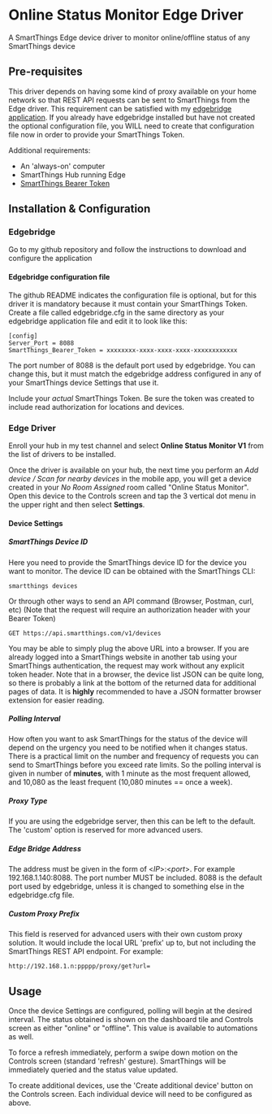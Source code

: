 # Online Status Monitor Edge Driver
A SmartThings Edge device driver to monitor online/offline status of any SmartThings device

## Pre-requisites
This driver depends on having some kind of proxy available on your home network so that REST API requests can be sent to SmartThings from the Edge driver.  This requirement can be satisfied with my [edgebridge application](https://github.com/toddaustin07/edgebridge).  If you already have edgebridge installed but have not created the optional configuration file, you WILL need to create that configuration file now in order to provide your SmartThings Token.

Additional requirements:
* An 'always-on' computer
* SmartThings Hub running Edge
* [SmartThings Bearer Token](https://account.smartthings.com/tokens)

## Installation & Configuration
### Edgebridge
Go to my github repository and follow the instructions to download and configure the application 
#### Edgebridge configuration file
The github README indicates the configuration file is optional, but for this driver it is mandatory because it must contain your SmartThings Token.  Create a file called edgebridge.cfg in the same directory as your edgebridge application file and edit it to look like this:
```
[config]
Server_Port = 8088
SmartThings_Bearer_Token = xxxxxxxx-xxxx-xxxx-xxxx-xxxxxxxxxxxx
```
The port number of 8088 is the default port used by edgebridge.  You can change this, but it must match the edgebridge address configured in any of your SmartThings device Settings that use it.

Include your *actual* SmartThings Token.  Be sure the token was created to include read authorization for locations and devices.

### Edge Driver
Enroll your hub in my test channel and select **Online Status Monitor V1** from the list of drivers to be installed.

Once the driver is available on your hub, the next time you perform an *Add device / Scan for nearby devices* in the mobile app, you will get a device created in your *No Room Assigned* room called "Online Status Monitor".  Open this device to the Controls screen and tap the 3 vertical dot menu in the upper right and then select **Settings**.

#### Device Settings
##### SmartThings Device ID
Here you need to provide the SmartThings device ID for the device you want to monitor.  The device ID can be obtained with the SmartThings CLI:
```
smartthings devices
```
Or through other ways to send an API command (Browser, Postman, curl, etc) (Note that the request will require an authorization header with your Bearer Token)
```
GET https://api.smartthings.com/v1/devices
```
You may be able to simply plug the above URL into a browser.  If you are already logged into a SmartThings website in another tab using your SmartThings authentication, the request may work without any explicit token header.  Note that in a browser, the device list JSON can be quite long, so there is probably a link at the bottom of the returned data for additional pages of data.  It is **highly** recommended to have a JSON formatter browser extension for easier reading.


##### Polling Interval
How often you want to ask SmartThings for the status of the device will depend on the urgency you need to be notified when it changes status.  There is a practical limit on the number and frequency of requests you can send to SmartThings before you exceed rate limits.  So the polling interval is given in number of **minutes**, with 1 minute as the most frequent allowed, and 10,080 as the least frequent (10,080 minutes == once a week).

##### Proxy Type
If you are using the edgebridge server, then this can be left to the default.  The 'custom' option is reserved for more advanced users.

##### Edge Bridge Address
The address must be given in the form of \<*IP*>:\<*port*>.  For example 192.168.1.140:8088.  The port number MUST be included.  8088 is the default port used by edgebridge, unless it is changed to something else in the edgebridge.cfg file.

##### Custom Proxy Prefix
This field is reserved for advanced users with their own custom proxy solution.  It would include the local URL 'prefix' up to, but not including the SmartThings REST API endpoint.  For example:
```
http://192.168.1.n:ppppp/proxy/get?url=
```
## Usage
Once the device Settings are configured, polling will begin at the desired interval.  The status obtained is shown on the dashboard tile and Controls screen as either "online" or "offline".  This value is available to automations as well.

To force a refresh immediately, perform a swipe down motion on the Controls screen (standard 'refresh' gesture).  SmartThings will be immediately queried and the status value updated.

To create additional devices, use the 'Create additional device' button on the Controls screen.  Each individual device will need to be configured as above.

